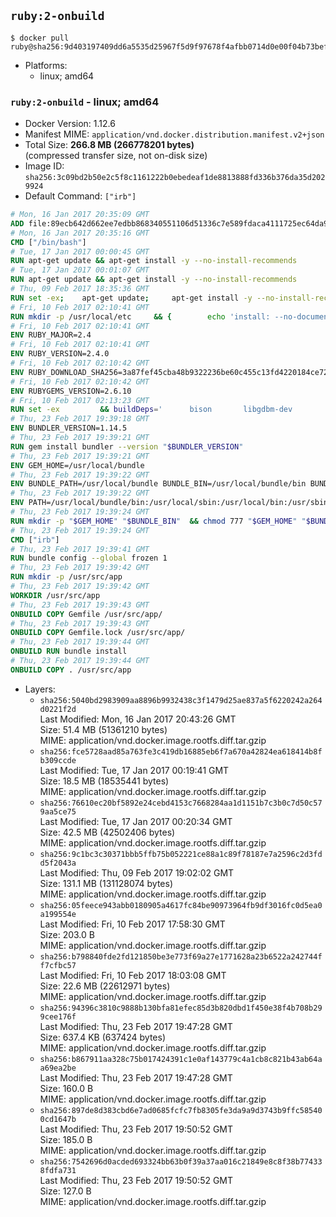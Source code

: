 ## `ruby:2-onbuild`

```console
$ docker pull ruby@sha256:9d403197409dd6a5535d25967f5d9f97678f4afbb0714d0e00f04b73bef82cf1
```

-	Platforms:
	-	linux; amd64

### `ruby:2-onbuild` - linux; amd64

-	Docker Version: 1.12.6
-	Manifest MIME: `application/vnd.docker.distribution.manifest.v2+json`
-	Total Size: **266.8 MB (266778201 bytes)**  
	(compressed transfer size, not on-disk size)
-	Image ID: `sha256:3c09bd2b50e2c5f8c1161222b0ebedeaf1de8813888fd336b376da35d2029924`
-	Default Command: `["irb"]`

```dockerfile
# Mon, 16 Jan 2017 20:35:09 GMT
ADD file:89ecb642d662ee7edbb868340551106d51336c7e589fdaca4111725ec64da957 in / 
# Mon, 16 Jan 2017 20:35:16 GMT
CMD ["/bin/bash"]
# Tue, 17 Jan 2017 00:00:45 GMT
RUN apt-get update && apt-get install -y --no-install-recommends 		ca-certificates 		curl 		wget 	&& rm -rf /var/lib/apt/lists/*
# Tue, 17 Jan 2017 00:01:07 GMT
RUN apt-get update && apt-get install -y --no-install-recommends 		bzr 		git 		mercurial 		openssh-client 		subversion 				procps 	&& rm -rf /var/lib/apt/lists/*
# Thu, 09 Feb 2017 18:35:36 GMT
RUN set -ex; 	apt-get update; 	apt-get install -y --no-install-recommends 		autoconf 		automake 		bzip2 		file 		g++ 		gcc 		imagemagick 		libbz2-dev 		libc6-dev 		libcurl4-openssl-dev 		libdb-dev 		libevent-dev 		libffi-dev 		libgdbm-dev 		libgeoip-dev 		libglib2.0-dev 		libjpeg-dev 		libkrb5-dev 		liblzma-dev 		libmagickcore-dev 		libmagickwand-dev 		libncurses-dev 		libpng-dev 		libpq-dev 		libreadline-dev 		libsqlite3-dev 		libssl-dev 		libtool 		libwebp-dev 		libxml2-dev 		libxslt-dev 		libyaml-dev 		make 		patch 		xz-utils 		zlib1g-dev 				$( 			if apt-cache show 'default-libmysqlclient-dev' 2>/dev/null | grep -q '^Version:'; then 				echo 'default-libmysqlclient-dev'; 			else 				echo 'libmysqlclient-dev'; 			fi 		) 	; 	rm -rf /var/lib/apt/lists/*
# Fri, 10 Feb 2017 02:10:41 GMT
RUN mkdir -p /usr/local/etc 	&& { 		echo 'install: --no-document'; 		echo 'update: --no-document'; 	} >> /usr/local/etc/gemrc
# Fri, 10 Feb 2017 02:10:41 GMT
ENV RUBY_MAJOR=2.4
# Fri, 10 Feb 2017 02:10:41 GMT
ENV RUBY_VERSION=2.4.0
# Fri, 10 Feb 2017 02:10:42 GMT
ENV RUBY_DOWNLOAD_SHA256=3a87fef45cba48b9322236be60c455c13fd4220184ce7287600361319bb63690
# Fri, 10 Feb 2017 02:10:42 GMT
ENV RUBYGEMS_VERSION=2.6.10
# Fri, 10 Feb 2017 02:13:23 GMT
RUN set -ex 		&& buildDeps=' 		bison 		libgdbm-dev 		ruby 	' 	&& apt-get update 	&& apt-get install -y --no-install-recommends $buildDeps 	&& rm -rf /var/lib/apt/lists/* 		&& wget -O ruby.tar.xz "https://cache.ruby-lang.org/pub/ruby/${RUBY_MAJOR%-rc}/ruby-$RUBY_VERSION.tar.xz" 	&& echo "$RUBY_DOWNLOAD_SHA256 *ruby.tar.xz" | sha256sum -c - 		&& mkdir -p /usr/src/ruby 	&& tar -xJf ruby.tar.xz -C /usr/src/ruby --strip-components=1 	&& rm ruby.tar.xz 		&& cd /usr/src/ruby 		&& { 		echo '#define ENABLE_PATH_CHECK 0'; 		echo; 		cat file.c; 	} > file.c.new 	&& mv file.c.new file.c 		&& autoconf 	&& ./configure --disable-install-doc --enable-shared 	&& make -j"$(nproc)" 	&& make install 		&& apt-get purge -y --auto-remove $buildDeps 	&& cd / 	&& rm -r /usr/src/ruby 		&& gem update --system "$RUBYGEMS_VERSION"
# Thu, 23 Feb 2017 19:39:18 GMT
ENV BUNDLER_VERSION=1.14.5
# Thu, 23 Feb 2017 19:39:21 GMT
RUN gem install bundler --version "$BUNDLER_VERSION"
# Thu, 23 Feb 2017 19:39:21 GMT
ENV GEM_HOME=/usr/local/bundle
# Thu, 23 Feb 2017 19:39:22 GMT
ENV BUNDLE_PATH=/usr/local/bundle BUNDLE_BIN=/usr/local/bundle/bin BUNDLE_SILENCE_ROOT_WARNING=1 BUNDLE_APP_CONFIG=/usr/local/bundle
# Thu, 23 Feb 2017 19:39:22 GMT
ENV PATH=/usr/local/bundle/bin:/usr/local/sbin:/usr/local/bin:/usr/sbin:/usr/bin:/sbin:/bin
# Thu, 23 Feb 2017 19:39:24 GMT
RUN mkdir -p "$GEM_HOME" "$BUNDLE_BIN" 	&& chmod 777 "$GEM_HOME" "$BUNDLE_BIN"
# Thu, 23 Feb 2017 19:39:24 GMT
CMD ["irb"]
# Thu, 23 Feb 2017 19:39:41 GMT
RUN bundle config --global frozen 1
# Thu, 23 Feb 2017 19:39:42 GMT
RUN mkdir -p /usr/src/app
# Thu, 23 Feb 2017 19:39:42 GMT
WORKDIR /usr/src/app
# Thu, 23 Feb 2017 19:39:43 GMT
ONBUILD COPY Gemfile /usr/src/app/
# Thu, 23 Feb 2017 19:39:43 GMT
ONBUILD COPY Gemfile.lock /usr/src/app/
# Thu, 23 Feb 2017 19:39:44 GMT
ONBUILD RUN bundle install
# Thu, 23 Feb 2017 19:39:44 GMT
ONBUILD COPY . /usr/src/app
```

-	Layers:
	-	`sha256:5040bd2983909aa8896b9932438c3f1479d25ae837a5f6220242a264d0221f2d`  
		Last Modified: Mon, 16 Jan 2017 20:43:26 GMT  
		Size: 51.4 MB (51361210 bytes)  
		MIME: application/vnd.docker.image.rootfs.diff.tar.gzip
	-	`sha256:fce5728aad85a763fe3c419db16885eb6f7a670a42824ea618414b8fb309ccde`  
		Last Modified: Tue, 17 Jan 2017 00:19:41 GMT  
		Size: 18.5 MB (18535441 bytes)  
		MIME: application/vnd.docker.image.rootfs.diff.tar.gzip
	-	`sha256:76610ec20bf5892e24cebd4153c7668284aa1d1151b7c3b0c7d50c579aa5ce75`  
		Last Modified: Tue, 17 Jan 2017 00:20:34 GMT  
		Size: 42.5 MB (42502406 bytes)  
		MIME: application/vnd.docker.image.rootfs.diff.tar.gzip
	-	`sha256:9c1bc3c30371bbb5ffb75b052221ce88a1c89f78187e7a2596c2d3fdd5f2043a`  
		Last Modified: Thu, 09 Feb 2017 19:02:02 GMT  
		Size: 131.1 MB (131128074 bytes)  
		MIME: application/vnd.docker.image.rootfs.diff.tar.gzip
	-	`sha256:05feece943abb0180905a4617fc84be90973964fb9df3016fc0d5ea0a199554e`  
		Last Modified: Fri, 10 Feb 2017 17:58:30 GMT  
		Size: 203.0 B  
		MIME: application/vnd.docker.image.rootfs.diff.tar.gzip
	-	`sha256:b798840fde2fd121850be3e773f69a27e1771628a23b6522a242744ff7cfbc57`  
		Last Modified: Fri, 10 Feb 2017 18:03:08 GMT  
		Size: 22.6 MB (22612971 bytes)  
		MIME: application/vnd.docker.image.rootfs.diff.tar.gzip
	-	`sha256:94396c3810c9888b130bfa81efec85d3b820dbd1f450e38f4b708b299cee176f`  
		Last Modified: Thu, 23 Feb 2017 19:47:28 GMT  
		Size: 637.4 KB (637424 bytes)  
		MIME: application/vnd.docker.image.rootfs.diff.tar.gzip
	-	`sha256:b867911aa328c75b017424391c1e0af143779c4a1cb8c821b43ab64aa69ea2be`  
		Last Modified: Thu, 23 Feb 2017 19:47:28 GMT  
		Size: 160.0 B  
		MIME: application/vnd.docker.image.rootfs.diff.tar.gzip
	-	`sha256:897de8d383cbd6e7ad0685fcfc7fb8305fe3da9a9d3743b9ffc585400cd1647b`  
		Last Modified: Thu, 23 Feb 2017 19:50:52 GMT  
		Size: 185.0 B  
		MIME: application/vnd.docker.image.rootfs.diff.tar.gzip
	-	`sha256:7542696d0acded693324bb63b0f39a37aa016c21849e8c8f38b774338fdfa731`  
		Last Modified: Thu, 23 Feb 2017 19:50:52 GMT  
		Size: 127.0 B  
		MIME: application/vnd.docker.image.rootfs.diff.tar.gzip
